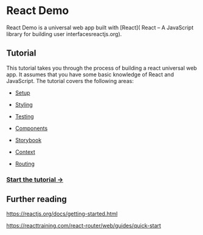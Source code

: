 # React Demo

React Demo is a universal web app built with [React](
React – A JavaScript library for building user interfacesreactjs.org).


## Tutorial

This tutorial takes you through the process of building a react universal web app. It assumes that you have some basic knowledge of React and JavaScript. The tutorial covers the following areas:

- [Setup](docs/tutorial/1-setup.md)

- [Styling](docs/tutorial/2-styling.md)

- [Testing](docs/tutorial/3-testing.md)

- [Components](docs/tutorial/4-components.md)

- [Storybook](docs/tutorial/5-storybook.md)

- [Context](docs/tutorial/6-context.md)

- [Routing](docs/tutorial/7-routing.md)


### [Start the tutorial &#8594;](./docs/tutorial/1-setup.md)


## Further reading

https://reactjs.org/docs/getting-started.html

https://reacttraining.com/react-router/web/guides/quick-start





